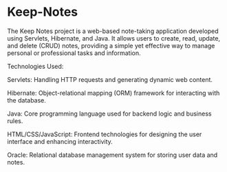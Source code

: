 # Keep-Notes
The Keep Notes project is a web-based note-taking application developed using Servlets, Hibernate, and Java. It allows users to create, read, update, and delete (CRUD) notes, providing a simple yet effective way to manage personal or professional tasks and information.

Technologies Used:

Servlets: Handling HTTP requests and generating dynamic web content.

Hibernate: Object-relational mapping (ORM) framework for interacting with the database.

Java: Core programming language used for backend logic and business rules.

HTML/CSS/JavaScript: Frontend technologies for designing the user interface and enhancing interactivity.

Oracle: Relational database management system for storing user data and notes.
